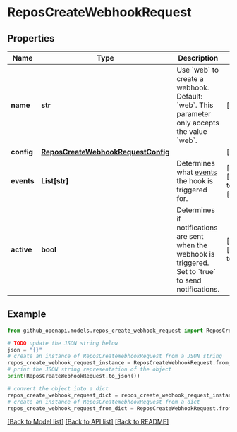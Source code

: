 # ReposCreateWebhookRequest


## Properties

Name | Type | Description | Notes
------------ | ------------- | ------------- | -------------
**name** | **str** | Use &#x60;web&#x60; to create a webhook. Default: &#x60;web&#x60;. This parameter only accepts the value &#x60;web&#x60;. | [optional] 
**config** | [**ReposCreateWebhookRequestConfig**](ReposCreateWebhookRequestConfig.md) |  | [optional] 
**events** | **List[str]** | Determines what [events](https://docs.github.com/webhooks/event-payloads) the hook is triggered for. | [optional] [default to ["push"]]
**active** | **bool** | Determines if notifications are sent when the webhook is triggered. Set to &#x60;true&#x60; to send notifications. | [optional] [default to True]

## Example

```python
from github_openapi.models.repos_create_webhook_request import ReposCreateWebhookRequest

# TODO update the JSON string below
json = "{}"
# create an instance of ReposCreateWebhookRequest from a JSON string
repos_create_webhook_request_instance = ReposCreateWebhookRequest.from_json(json)
# print the JSON string representation of the object
print(ReposCreateWebhookRequest.to_json())

# convert the object into a dict
repos_create_webhook_request_dict = repos_create_webhook_request_instance.to_dict()
# create an instance of ReposCreateWebhookRequest from a dict
repos_create_webhook_request_from_dict = ReposCreateWebhookRequest.from_dict(repos_create_webhook_request_dict)
```
[[Back to Model list]](../README.md#documentation-for-models) [[Back to API list]](../README.md#documentation-for-api-endpoints) [[Back to README]](../README.md)


